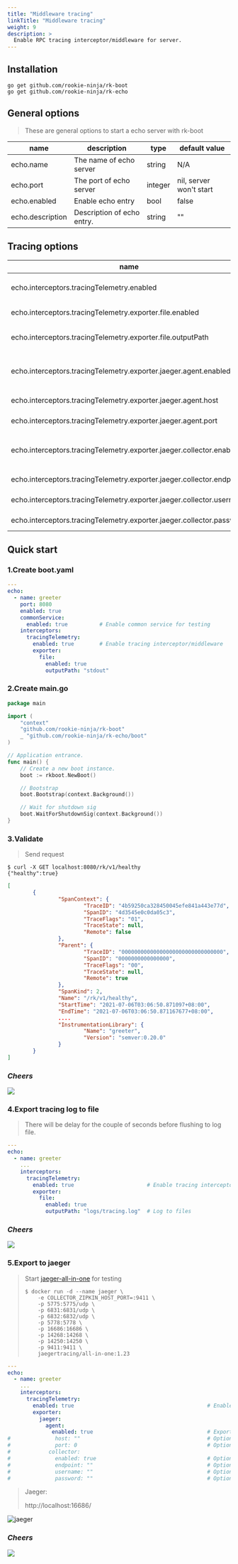 ```yaml
---
title: "Middleware tracing"
linkTitle: "Middleware tracing"
weight: 9
description: >
  Enable RPC tracing interceptor/middleware for server.
---
```


## Installation
```shell script
go get github.com/rookie-ninja/rk-boot
go get github.com/rookie-ninja/rk-echo
```

## General options
> These are general options to start a echo server with rk-boot

| name | description | type | default value |
| ------ | ------ | ------ | ------ |
| echo.name | The name of echo server | string | N/A |
| echo.port | The port of echo server | integer | nil, server won't start |
| echo.enabled | Enable echo entry | bool | false |
| echo.description | Description of echo entry. | string | "" |

## Tracing options
| name | description | type | default value |
| ------ | ------ | ------ | ------ |
| echo.interceptors.tracingTelemetry.enabled | Enable tracing interceptor | boolean | false |
| echo.interceptors.tracingTelemetry.exporter.file.enabled | Enable file exporter | boolean | false |
| echo.interceptors.tracingTelemetry.exporter.file.outputPath | Export tracing info to files | string | stdout |
| echo.interceptors.tracingTelemetry.exporter.jaeger.agent.enabled | Export tracing info to jaeger agent | boolean | false |
| echo.interceptors.tracingTelemetry.exporter.jaeger.agent.host | As name described | string | localhost |
| echo.interceptors.tracingTelemetry.exporter.jaeger.agent.port | As name described | int | 6831 |
| echo.interceptors.tracingTelemetry.exporter.jaeger.collector.enabled | Export tracing info to jaeger collector | boolean | false |
| echo.interceptors.tracingTelemetry.exporter.jaeger.collector.endpoint | As name described | string | http://localhost:16368/api/trace |
| echo.interceptors.tracingTelemetry.exporter.jaeger.collector.username | As name described | string | "" |
| echo.interceptors.tracingTelemetry.exporter.jaeger.collector.password | As name described | string | "" |

## Quick start
### 1.Create boot.yaml
```yaml
---
echo:
  - name: greeter
    port: 8080
    enabled: true
    commonService:
      enabled: true          # Enable common service for testing
    interceptors:
      tracingTelemetry:
        enabled: true        # Enable tracing interceptor/middleware
        exporter:
          file:
            enabled: true
            outputPath: "stdout"
```

### 2.Create main.go
```go
package main

import (
	"context"
	"github.com/rookie-ninja/rk-boot"
    _ "github.com/rookie-ninja/rk-echo/boot"
)

// Application entrance.
func main() {
	// Create a new boot instance.
	boot := rkboot.NewBoot()

	// Bootstrap
	boot.Bootstrap(context.Background())

	// Wait for shutdown sig
	boot.WaitForShutdownSig(context.Background())
}
```

### 3.Validate
> Send request

```shell script
$ curl -X GET localhost:8080/rk/v1/healthy
{"healthy":true}
```

```json
[
        {
                "SpanContext": {
                        "TraceID": "4b59250ca328450045efe841a443e77d",
                        "SpanID": "4d3545e0c0da05c3",
                        "TraceFlags": "01",
                        "TraceState": null,
                        "Remote": false
                },
                "Parent": {
                        "TraceID": "00000000000000000000000000000000",
                        "SpanID": "0000000000000000",
                        "TraceFlags": "00",
                        "TraceState": null,
                        "Remote": true
                },
                "SpanKind": 2,
                "Name": "/rk/v1/healthy",
                "StartTime": "2021-07-06T03:06:50.871097+08:00",
                "EndTime": "2021-07-06T03:06:50.871167677+08:00",
                ....
                "InstrumentationLibrary": {
                        "Name": "greeter",
                        "Version": "semver:0.20.0"
                }
        }
]
```

### _**Cheers**_
![](/bootstrapper/user-guide/cheers.png)

### 4.Export tracing log to file
> There will be delay for the couple of seconds before flushing to log file.

```yaml
---
echo:
  - name: greeter
    ...
    interceptors:
      tracingTelemetry:
        enabled: true                       # Enable tracing interceptor/middleware
        exporter:
          file:
            enabled: true
            outputPath: "logs/tracing.log"  # Log to files
```

### _**Cheers**_
![](/bootstrapper/user-guide/cheers.png)

### 5.Export to jaeger

> Start [jaeger-all-in-one](https://www.jaegertracing.io/docs/1.23/getting-started/) for testing
> ```shell script
> $ docker run -d --name jaeger \
>     -e COLLECTOR_ZIPKIN_HOST_PORT=:9411 \
>     -p 5775:5775/udp \
>     -p 6831:6831/udp \
>     -p 6832:6832/udp \
>     -p 5778:5778 \
>     -p 16686:16686 \
>     -p 14268:14268 \
>     -p 14250:14250 \
>     -p 9411:9411 \
>     jaegertracing/all-in-one:1.23
> ```

```yaml
---
echo:
  - name: greeter
    ...
    interceptors:
      tracingTelemetry:
        enabled: true                                          # Enable tracing interceptor/middleware
        exporter:
          jaeger:
            agent:
              enabled: true                                    # Export to jaeger agent
#              host: ""                                        # Optional, default: localhost
#              port: 0                                         # Optional, default: 6831
#            collector:
#              enabled: true                                   # Optional, default: false
#              endpoint: ""                                    # Optional, default: http://localhost:14268/api/traces
#              username: ""                                    # Optional, default: ""
#              password: ""                                    # Optional, default: ""
```

> Jaeger:
> 
> http://localhost:16686/

![jaeger](/bootstrapper/user-guide/echo-golang/basic/echo-jaeger-inter.png)

### _**Cheers**_
![](/bootstrapper/user-guide/cheers.png)